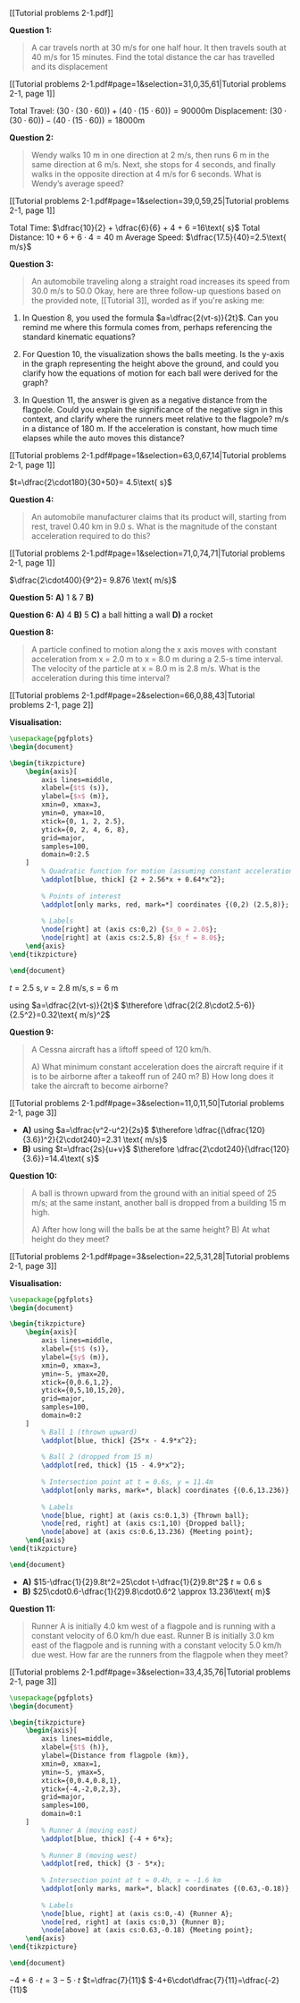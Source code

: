 [[Tutorial problems 2-1.pdf]]

**Question 1:**
> A car travels north at 30 m/s for one half hour. It then travels south at 40 m/s for 15 minutes. Find the total distance the car has travelled and its displacement

[[Tutorial problems 2-1.pdf#page=1&selection=31,0,35,61|Tutorial problems 2-1, page 1]]

Total Travel: $(30\cdot(30\cdot60)) + (40\cdot(15\cdot60))= 90000\text{m}$
Displacement: $(30\cdot(30\cdot60))-(40\cdot(15\cdot60))= 18000\text{m}$

**Question 2:**
> Wendy walks 10 m in one direction at 2 m/s, then runs 6 m in the same direction at 6 m/s. Next, she stops for 4 seconds, and finally walks in the opposite direction at 4 m/s for 6 seconds. What is Wendy’s average speed?

[[Tutorial problems 2-1.pdf#page=1&selection=39,0,59,25|Tutorial problems 2-1, page 1]]

Total Time: $\dfrac{10}{2} + \dfrac{6}{6} + 4 + 6 =16\text{ s}$
Total Distance: $10+6+6\cdot4=40\text{ m}$
Average Speed: $\dfrac{17.5}{40}=2.5\text{ m/s}$

**Question 3:**
> An automobile traveling along a straight road increases its speed from 30.0 m/s to 50.0 Okay, here are three follow-up questions based on the provided note, [[Tutorial 3]],  worded as if you're asking me:

1.  In Question 8, you used the formula  $a=\dfrac{2(vt-s)}{2t}$. Can you remind me where this formula comes from, perhaps referencing the standard kinematic equations?

2.  For Question 10, the visualization shows the balls meeting. Is the y-axis in the graph representing the height above the ground, and could you clarify how the equations of motion for each ball were derived for the graph?

3.  In Question 11, the answer is given as a negative distance from the flagpole. Could you explain the significance of the negative sign in this context, and clarify where the runners meet relative to the flagpole?
m/s in a distance of 180 m. If the acceleration is constant, how much time elapses while the auto moves this distance?

[[Tutorial problems 2-1.pdf#page=1&selection=63,0,67,14|Tutorial problems 2-1, page 1]]

$t=\dfrac{2\cdot180}{30+50}= 4.5\text{ s}$

**Question 4:**
> An automobile manufacturer claims that its product will, starting from rest, travel 0.40 km in 9.0 s. What is the magnitude of the constant acceleration required to do this?

[[Tutorial problems 2-1.pdf#page=1&selection=71,0,74,71|Tutorial problems 2-1, page 1]]

$\dfrac{2\cdot400}{9^2}= 9.876 \text{ m/s}$

**Question 5:**
**A)** 1 & 7
**B)** 

**Question 6:**
**A)** 4
**B)** 5
**C)** a ball hitting a wall
**D)** a rocket

**Question 8:**
> A particle confined to motion along the x axis moves with constant acceleration from x = 2.0 m to x = 8.0 m during a 2.5-s time interval. The velocity of the particle at x = 8.0 m is 2.8 m/s. What is the acceleration during this time interval?

[[Tutorial problems 2-1.pdf#page=2&selection=66,0,88,43|Tutorial problems 2-1, page 2]]

**Visualisation:**
```tikz
\usepackage{pgfplots}
\begin{document}

\begin{tikzpicture}
    \begin{axis}[
        axis lines=middle,
        xlabel={$t$ (s)},
        ylabel={$x$ (m)},
        xmin=0, xmax=3,
        ymin=0, ymax=10,
        xtick={0, 1, 2, 2.5},
        ytick={0, 2, 4, 6, 8},
        grid=major,
        samples=100,
        domain=0:2.5
    ]
        % Quadratic function for motion (assuming constant acceleration)
        \addplot[blue, thick] {2 + 2.56*x + 0.64*x^2};
        
        % Points of interest
        \addplot[only marks, red, mark=*] coordinates {(0,2) (2.5,8)};
        
        % Labels
        \node[right] at (axis cs:0,2) {$x_0 = 2.0$};
        \node[right] at (axis cs:2.5,8) {$x_f = 8.0$};
    \end{axis}
\end{tikzpicture}

\end{document}
```

$t=2.5\text{ s}, v=2.8\text{ m/s}, s=6\text{ m}$

using $a=\dfrac{2(vt-s)}{2t}$
$\therefore \dfrac{2(2.8\cdot2.5-6)}{2.5^2}=0.32\text{ m/s}^2$


**Question 9:**
> A Cessna aircraft has a liftoff speed of 120 km/h. 
> 
> A) What minimum constant acceleration does the aircraft require if it is to be airborne after a takeoff run of 240 m? 
> B) How long does it take the aircraft to become airborne?

[[Tutorial problems 2-1.pdf#page=3&selection=11,0,11,50|Tutorial problems 2-1, page 3]]

- **A)** using $a=\dfrac{v^2-u^2}{2s}$
	 $\therefore \dfrac{(\dfrac{120}{3.6})^2}{2\cdot240}=2.31 \text{ m/s}$
- **B)** using $t=\dfrac{2s}{u+v}$
	 $\therefore \dfrac{2\cdot240}{\dfrac{120}{3.6}}=14.4\text{ s}$


**Question 10:**
> A ball is thrown upward from the ground with an initial speed of 25 m/s; at the same instant, another ball is dropped from a building 15 m high.
> 
> A) After how long will the balls be at the same height? 
> B) At what height do they meet?

[[Tutorial problems 2-1.pdf#page=3&selection=22,5,31,28|Tutorial problems 2-1, page 3]]

**Visualisation:**
```tikz
\usepackage{pgfplots}
\begin{document}

\begin{tikzpicture}
    \begin{axis}[
        axis lines=middle,
        xlabel={$t$ (s)},
        ylabel={$y$ (m)},
        xmin=0, xmax=3,
        ymin=-5, ymax=20,
        xtick={0,0.6,1,2},
        ytick={0,5,10,15,20},
        grid=major,
        samples=100,
        domain=0:2
    ]
        % Ball 1 (thrown upward)
        \addplot[blue, thick] {25*x - 4.9*x^2};
        
        % Ball 2 (dropped from 15 m)
        \addplot[red, thick] {15 - 4.9*x^2};
        
        % Intersection point at t = 0.6s, y = 11.4m
        \addplot[only marks, mark=*, black] coordinates {(0.6,13.236)};
        
        % Labels
        \node[blue, right] at (axis cs:0.1,3) {Thrown ball};
        \node[red, right] at (axis cs:1,10) {Dropped ball};
        \node[above] at (axis cs:0.6,13.236) {Meeting point};
    \end{axis}
\end{tikzpicture}

\end{document}
```

- **A)** $15-\dfrac{1}{2}9.8t^2=25\cdot t-\dfrac{1}{2}9.8t^2$
	$t≈0.6\text{ s}$
- **B)** $25\cdot0.6-\dfrac{1}{2}9.8\cdot0.6^2 \approx 13.236\text{ m}$

**Question 11:**
> Runner A is initially 4.0 km west of a flagpole and is running with a constant velocity of 6.0 km/h due east. Runner B is initially 3.0 km east of the flagpole and is running with a constant velocity 5.0 km/h due west. How far are the runners from the flagpole when they meet?

[[Tutorial problems 2-1.pdf#page=3&selection=33,4,35,76|Tutorial problems 2-1, page 3]]

```tikz
\usepackage{pgfplots}
\begin{document}

\begin{tikzpicture}
    \begin{axis}[
        axis lines=middle,
        xlabel={$t$ (h)},
        ylabel={Distance from flagpole (km)},
        xmin=0, xmax=1,
        ymin=-5, ymax=5,
        xtick={0,0.4,0.8,1},
        ytick={-4,-2,0,2,3},
        grid=major,
        samples=100,
        domain=0:1
    ]
        % Runner A (moving east)
        \addplot[blue, thick] {-4 + 6*x};
        
        % Runner B (moving west)
        \addplot[red, thick] {3 - 5*x};
        
        % Intersection point at t = 0.4h, x = -1.6 km
        \addplot[only marks, mark=*, black] coordinates {(0.63,-0.18)};
        
        % Labels
        \node[blue, right] at (axis cs:0,-4) {Runner A};
        \node[red, right] at (axis cs:0,3) {Runner B};
        \node[above] at (axis cs:0.63,-0.18) {Meeting point};
    \end{axis}
\end{tikzpicture}

\end{document}

```

$-4+6\cdot t=3-5\cdot t$
$t=\dfrac{7}{11}$
$-4+6\cdot\dfrac{7}{11}=\dfrac{-2}{11}$